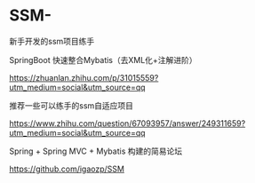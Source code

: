 # SSM-
新手开发的ssm项目练手


SpringBoot 快速整合Mybatis（去XML化+注解进阶）

https://zhuanlan.zhihu.com/p/31015559?utm_medium=social&utm_source=qq

推荐一些可以练手的ssm自适应项目

https://www.zhihu.com/question/67093957/answer/249311659?utm_medium=social&utm_source=qq


Spring + Spring MVC + Mybatis 构建的简易论坛

https://github.com/igaozp/SSM
